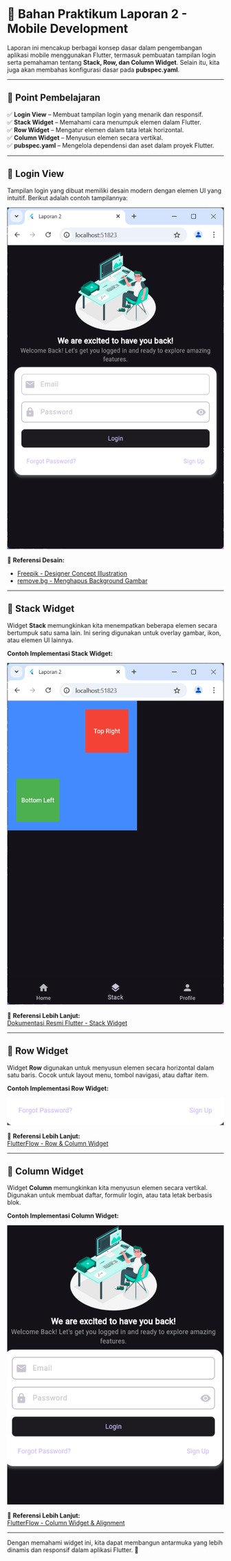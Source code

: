 # 📘 Bahan Praktikum Laporan 2 - Mobile Development

Laporan ini mencakup berbagai konsep dasar dalam pengembangan aplikasi mobile menggunakan Flutter, termasuk pembuatan tampilan login serta pemahaman tentang **Stack, Row, dan Column Widget**. Selain itu, kita juga akan membahas konfigurasi dasar pada **pubspec.yaml**.

---

## 🔹 Point Pembelajaran

✅ **Login View** – Membuat tampilan login yang menarik dan responsif.  
✅ **Stack Widget** – Memahami cara menumpuk elemen dalam Flutter.  
✅ **Row Widget** – Mengatur elemen dalam tata letak horizontal.  
✅ **Column Widget** – Menyusun elemen secara vertikal.  
✅ **pubspec.yaml** – Mengelola dependensi dan aset dalam proyek Flutter.

---

## 🔑 Login View

Tampilan login yang dibuat memiliki desain modern dengan elemen UI yang intuitif. Berikut adalah contoh tampilannya:

![Gambar Login View](assets/images/login_page.png)

📌 **Referensi Desain:**

- [Freepik - Designer Concept Illustration](https://www.freepik.com/free-vector/designer-concept-illustration_6170426.htm#fromView=keyword&page=1&position=2&uuid=b5fce5ab-394f-4433-9768-d95db6a09b5b&query=Illustrator)
- [remove.bg - Menghapus Background Gambar](https://www.remove.bg/)

---

## 🎯 Stack Widget

Widget **Stack** memungkinkan kita menempatkan beberapa elemen secara bertumpuk satu sama lain. Ini sering digunakan untuk overlay gambar, ikon, atau elemen UI lainnya.

**Contoh Implementasi Stack Widget:**

![Gambar Stack Widget](assets/images/stack.png)

📌 **Referensi Lebih Lanjut:**  
[Dokumentasi Resmi Flutter - Stack Widget](https://api.flutter.dev/flutter/widgets/Stack-class.html)

---

## 📏 Row Widget

Widget **Row** digunakan untuk menyusun elemen secara horizontal dalam satu baris. Cocok untuk layout menu, tombol navigasi, atau daftar item.

**Contoh Implementasi Row Widget:**

![Gambar Row Widget](assets/images/image.png)

📌 **Referensi Lebih Lanjut:**  
[FlutterFlow - Row & Column Widget](https://docs.flutterflow.io/resources/ui/widgets/composing-widgets/rows-column-stack/)

---

## 📐 Column Widget

Widget **Column** memungkinkan kita menyusun elemen secara vertikal. Digunakan untuk membuat daftar, formulir login, atau tata letak berbasis blok.

**Contoh Implementasi Column Widget:**

![Gambar Column Widget](assets/images/column.png)

📌 **Referensi Lebih Lanjut:**  
[FlutterFlow - Column Widget & Alignment](https://docs.flutterflow.io/resources/ui/widgets/composing-widgets/rows-column-stack/#common-property-alignment)

---

Dengan memahami widget ini, kita dapat membangun antarmuka yang lebih dinamis dan responsif dalam aplikasi Flutter. 🚀
